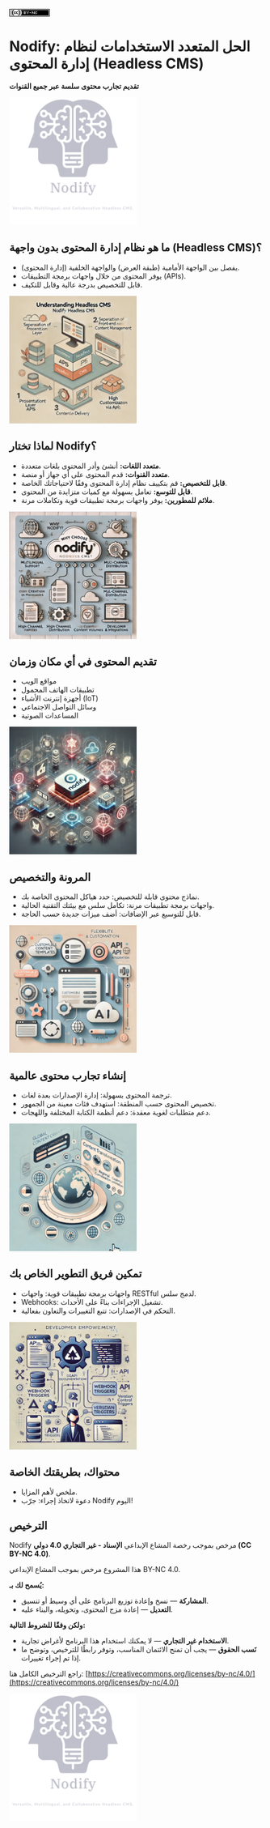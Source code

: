 [![Creative Commons BY-NC 4.0 License](assets/pictures/by-nc.png)](https://creativecommons.org/licenses/by-nc/4.0/)
# Nodify: الحل المتعدد الاستخدامات لنظام إدارة المحتوى (Headless CMS)

**تقديم تجارب محتوى سلسة عبر جميع القنوات**

<img src="assets/pictures/nodify_transparent.png" width="50%"/>

## ما هو نظام إدارة المحتوى بدون واجهة (Headless CMS)؟

* يفصل بين الواجهة الأمامية (طبقة العرض) والواجهة الخلفية (إدارة المحتوى).
* يوفر المحتوى من خلال واجهات برمجة التطبيقات (APIs).
* قابل للتخصيص بدرجة عالية وقابل للتكيف.

<img src="assets/pictures/headless-cms.png" width="50%"/>

## لماذا تختار Nodify؟

* **متعدد اللغات:** أنشئ وأدر المحتوى بلغات متعددة.
* **متعدد القنوات:** قدم المحتوى على أي جهاز أو منصة.
* **قابل للتخصيص:** قم بتكييف نظام إدارة المحتوى وفقًا لاحتياجاتك الخاصة.
* **قابل للتوسع:** تعامل بسهولة مع كميات متزايدة من المحتوى.
* **ملائم للمطورين:** يوفر واجهات برمجة تطبيقات قوية وتكاملات مرنة.

<img src="assets/pictures/why-nodify.png" width="50%"/>

## تقديم المحتوى في أي مكان وزمان

* مواقع الويب
* تطبيقات الهاتف المحمول
* أجهزة إنترنت الأشياء (IoT)
* وسائل التواصل الاجتماعي
* المساعدات الصوتية

<img src="assets/pictures/nodify-iot.png" width="50%"/>

## المرونة والتخصيص

* نماذج محتوى قابلة للتخصيص: حدد هياكل المحتوى الخاصة بك.
* واجهات برمجة تطبيقات مرنة: تكامل سلس مع بيئتك التقنية الحالية.
* قابل للتوسيع عبر الإضافات: أضف ميزات جديدة حسب الحاجة.

<img src="assets/pictures/nodify-flexibility.png" width="50%"/>

## إنشاء تجارب محتوى عالمية

* ترجمة المحتوى بسهولة: إدارة الإصدارات بعدة لغات.
* تخصيص المحتوى حسب المنطقة: استهدف فئات معينة من الجمهور.
* دعم متطلبات لغوية معقدة: دعم أنظمة الكتابة المختلفة واللهجات.

<img src="assets/pictures/nodify-experience.png" width="50%"/>

## تمكين فريق التطوير الخاص بك

* واجهات برمجة تطبيقات قوية: واجهات RESTful لدمج سلس.
* Webhooks: تشغيل الإجراءات بناءً على الأحداث.
* التحكم في الإصدارات: تتبع التغييرات والتعاون بفعالية.

<img src="assets/pictures/nodify-api.png" width="50%"/>

## محتواك، بطريقتك الخاصة

* ملخص لأهم المزايا.
* دعوة لاتخاذ إجراء: جرّب Nodify اليوم!

## الترخيص

Nodify مرخص بموجب رخصة المشاع الإبداعي **الإسناد - غير التجاري 4.0 دولي (CC BY-NC 4.0)**.

هذا المشروع مرخص بموجب المشاع الإبداعي BY-NC 4.0.

**يُسمح لك بـ:**

* **المشاركة** — نسخ وإعادة توزيع البرنامج على أي وسيط أو تنسيق.
* **التعديل** — إعادة مزج المحتوى، وتحويله، والبناء عليه.

**ولكن وفقًا للشروط التالية:**

* **الاستخدام غير التجاري** — لا يمكنك استخدام هذا البرنامج لأغراض تجارية.
* **نَسب الحقوق** — يجب أن تمنح الائتمان المناسب، وتوفر رابطًا للترخيص، وتوضح ما إذا تم إجراء تغييرات.

راجع الترخيص الكامل هنا: [https://creativecommons.org/licenses/by-nc/4.0/](https://creativecommons.org/licenses/by-nc/4.0/)

<img src="assets/pictures/nodify_transparent.png" width="50%"/>
